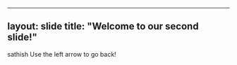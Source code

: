 
---
layout: slide
title: "Welcome to our second slide!"
---
sathish
Use the left arrow to go back!
